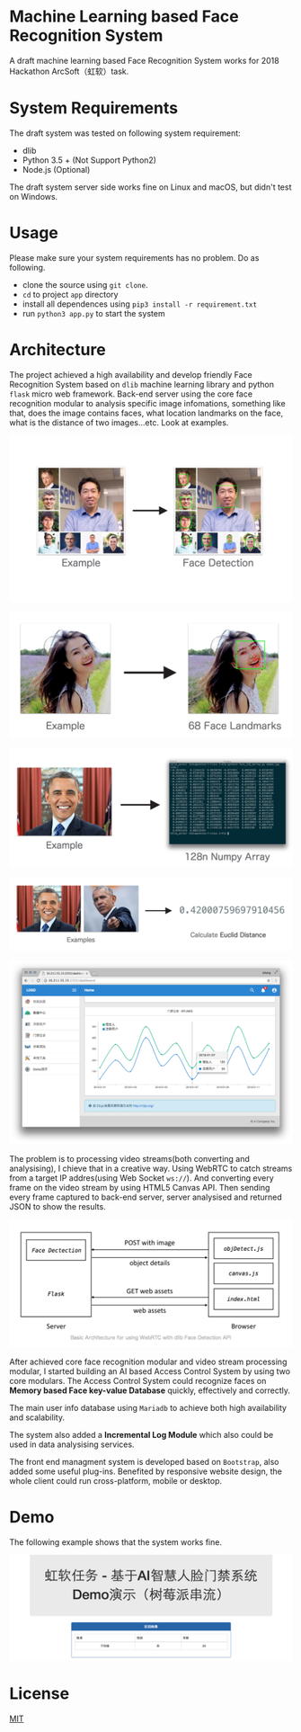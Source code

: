 # Machine Learning based Face Recognition System

A draft machine learning based Face Recognition System works for 2018 Hackathon ArcSoft（虹软）task.

# System Requirements

The draft system was tested on following system requirement:

- dlib
- Python 3.5 + (Not Support Python2)
- Node.js (Optional)

The draft system server side works fine on Linux and macOS, but didn't test on Windows.

# Usage

Please make sure your system requirements has no problem. Do as following.

- clone the source using `git clone`.
- `cd` to project `app` directory
- install all dependences using `pip3 install -r requirement.txt`
- run `python3 app.py` to start the system

# Architecture

The project achieved a high availability and develop friendly Face Recognition System based on `dlib` machine learning library and python `flask` micro web framework. Back-end server using the core face recognition modular to analysis specific image infomations, something like that, does the image contains faces, what location landmarks on the face, what is the distance of two images...etc. Look at examples.

![example1][example_1]

![example2][example_2]

![example3][example_3]

![example4][example_4]

![example5][example_5]

The problem is to processing video streams(both converting and analysising), I chieve that in a creative way. Using WebRTC to catch streams from a target IP addres(using Web Socket `ws://`). And converting every frame on the video stream by using HTML5 Canvas API. Then sending every frame captured to back-end server, server analysised and returned JSON to show the results.

![arch1][arch_1]

After achieved core face recognition modular and video stream processing modular, I started building an AI based Access Control System by using two core modulars. The Access Control System could recognize faces on **Memory based Face key-value Database** quickly, effectively and correctly.

The main user info database using `Mariadb` to achieve both high availability and scalability.

The system also added a **Incremental Log Module** which also could be used in data analysising services.

The front end managment system is developed based on `Bootstrap`, also added some useful plug-ins. Benefited by responsive website design, the whole client could run cross-platform,  mobile or desktop.

# Demo

The following example shows that the system works fine.

![demo1][demo_1]

# License

[MIT](./LICENSE)

[example_1]: ./dev_docs/doc_images/example_1.png
[example_2]: ./dev_docs/doc_images/example_2.png
[example_3]: ./dev_docs/doc_images/example_3.png
[example_4]: ./dev_docs/doc_images/example_4.png
[example_5]: ./dev_docs/doc_images/example_5.png
[arch_1]: ./dev_docs/doc_images/arch_1.png
[demo_1]: ./dev_docs/doc_images/demo_1.png

